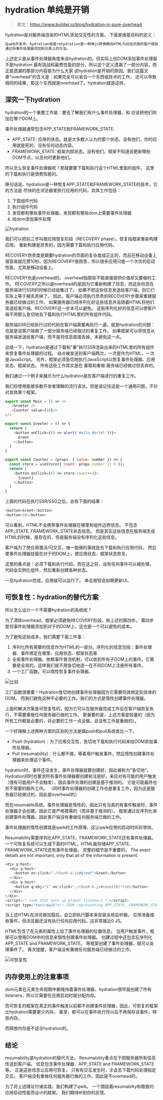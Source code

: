 # hydration 单纯是开销

> 原文：https://www.builder.io/blog/hydration-is-pure-overhead

hydration是对服务端渲染的HTML添加交互性的方案。
下面是维基百科的定义：

```javascript
在web开发中，hydration或者rehydration是一种用js转换静态HTML为动态页面的客户端技术，
通过将事件处理器添加到元素上的方法。
```
上述定义是从事件处理器角度来谈hydration的。但实际上给DOM添加事件处理器不是hydration
最有挑战和最费性能的部分，所以这个定义遗漏了一部分内容，而正是遗漏的那部分内容是为什么大家
说hydration是开销的原因。我们这篇文章"overhead"的含义是：如果完全可以省去一个东西或技术的工作，
还可以导致相同的结果，那这个东西就是overhead了。hydration就是这样。

## 深究一下hydration
hydration的一个重要工作是：要去了解我们有什么事件处理器，和 应该把他们附加在哪个DOM上。

事件处理器通常包含APP_STATE和FRAMEWORK_STATE:
* APP_STATE: 应用的状态。就是大多数人认为的那个状态。没有他们，你的应用就是死的，没有任何动态内容。
* FRAMEWORK_STATE: 框架内部状态。没有他们，框架不知道该更新哪些DOM节点，以及何时更新他们。

所以怎么恢复事件处理器呢？那就要要下载和执行这个HTML里面的组件。
这里的下载和执行是很费性能的。

换句话说，hydration是一种恢复APP_STATE和FRAMEWORK_STATE的技术，它的方法是
尽快的在浏览器里执行应用的代码，具体工作包括：
1. 下载组件代码
2. 执行组件代码
3. 发现都有哪些事件处理器，发现都有哪些dom上需要事件处理器
4. 给dom添加事件处理

![hydration](./img.png)

我们可以把前三步叫做应用恢复阶段（RECOVERY phase）。恢复指框架重新构建应用。
重新构建是昂贵的，因为需要下载和执行应用代码。

RECOVERY昂贵度是跟要hydration的页面的复杂度成正比的，而且在移动设备上
很容易就花费10秒。因为RECOVERY很昂贵，所以很多应用只能一个次优的启动性能，尤其是移动设备上。

RECOVERY也是overhead的。
overhead指那些不能直接提供价值却又要做的工作。
RECOVERY之所以是overhead的是因为它重新构建了信息，而这些信息在服务端进行SSR的时候已经收集过了。
如果不把这些信息发送给客户端，则它们实际上等于被丢弃掉了。
因此，客户端必须执行昂贵的RECOVERY步骤来重建服务器已经做过的工作。
如果服务器已经序列化好这些信息并且随着HTML将他们发送给客户端，RECOVERY这一步本可以避免。
这些序列化好的信息可以使客户端不用那么急切地去下载和执行HTML里的所有组件代码。


服务端SSR已经执行过的代码在客户端需要再执行一遍，就是hydration的问题：
也就是说客户端做了一部分服务端已经做过的重复工作。
如果框架可以将信息从服务端发送给客户端，而不是将信息直接丢掉，本避免这一点。

总结一下，hydration是通过下载和"重"执行SSR渲染出来的HTML里的所有组件来恢复事件处理器的过程。
站点被发送到客户端两次，一次是作为HTML，一次是JavaScript。
另外，框架必须急切地执行JavaScript以恢复事件处理器、应用状态、框架状态。
所有这些工作其实是在 重取和重做 服务端已经做过但丢弃的。

我们通过一个例子来展示为什么hydration是在客户端进行的重复工作。

我们将使用能被多数开发者理解的流行语法，但是请记住这是一个通用问题，不针对具体某个框架。

```javascript
export const Main = () => <>
   <Greeter />
   <Counter value={10}/>
</>

export const Greeter = () => {
  return (
    <button onClick={() => alert('Hello World!'))}>
      Greet
    </button>
  )
}

export const Counter = (props: { value: number }) => {
  const store = useStore({ count: props.number || 0 });
  return (
    <button onClick={() => store.count++)}>
      {count}
    </button>
  )
}


```

上面的代码在执行SSR/SSG之后，会有下面的结果：

```javascript
<button>Greet</button>
<button>10</button>

```

可以看到，HTML不会携带事件处理器在哪里和组件边界信息。
不包含APP_STATE, FRAMEWORK_STATE状态信息。
但是其实这些信息在服务端生成HTML的时候，是存在的，但是服务端没有序列化这些信息。

客户端为了使应用激活/可交互，唯一能做的事就是去下载和执行应用代码，
然后使事件处理器挂载在对于的DOM上，使应用状态、框架状态恢复。

这里的重点是：必须下载和执行代码，而在这之前，没有任何事件可以被处理。
代码会实例化组件，然后重新创建各种状态。

一旦hydration完成，应用就可以运行了。
单击按钮会如期更新UI。

## 可恢复性：hydration的替代方案

所以怎么设计一个不需要hydration的系统呢？

为了清除overhead，框架必须避免RECOVERY阶段，和上述的第四步。
第四步是将事件处理器添加到对于的DOM上，这也是一个可以避免的成本。

为了避免这些成本，我们需要下面三件事：
1. 序列化所有需要的信息作为HTML的一部分。序列化的信息包括：事件处理器、事件绑定在哪里、应用状态、框架状态等
2. 全局事件处理器。依赖事件冒泡机制，可以收到所有子DOM上的事件。它需要是全局的，这样我们就不用急切地逐一在不同DOM上注册所有事件。
3. 一个工厂函数。可以惰性恢复事件处理器。

![比较](./img2.png)

工厂函数很重要！Hydration急切地创建事件处理器因为它需要将其绑定到具体的DOM。
而我们避免这种不必要的工作。我们的方式是惰性创建事件处理器。

上面的解决方案是可恢复性的，因为它可以在服务器完成工作后在客户端恢复执行，不需要重做任何服务器已做的工作。
更重要的是，上述方案是轻量的（因为所有工作都是必要的，非必要的工作一点没做，且没有工作是重做的）。

一个好理解上述两种方案的区别的方法是跟push和pull系统类比一下。

* Push (hydration)：为了应用交互性，急切地下载和执行代码来给DOM添加事件处理器。
* Pull (resumability)：什么都不做，等着用户触发事件，然后惰性创建事件处理器来处理这个事件。

hydration时，事件还没发生，事件处理器就要创建好，因此被称为"急切地"。
Hydration同时也要求所有事件处理器都创建和注册好，来应对有可能的用户触发（很有可能用户不会触发），因此事件处理的创建是基于推测的。
它是可能最终也并不需要的额外工作。
（同时事件处理器的创建工作也是重复工作，因为这是服务器已经做过的，因此是overhead的）

而在resumable系统，事件处理器是惰性的，因此只有当真的有事件触发时，事件处理器才会创建，因此它是严格按需的（而非基于推测的）。
框架通过反序列化来创建事件处理器，因此客户端没有重做任何服务端已做的工作。

事件处理器的惰性创建就是qwik的工作原理，这让qwik应用的启动时间非常快。

Resumability需要序列化APP_STATE、FRAMEWORK_STATE还有事件处理器。
一个可恢复系统可以生成下面的HTML，HTML能存储APP_STATE、FRAMEWORK_STATE还有事件处理器。
完整的细节是不重要的，
The exact details are not important, only that all of the information is present.

```javascript
<div q:host>
  <div q:host>
    <button on:click="./chunk-a.js#greet">Greet</button>
  </div>
  <div q:host>
    <button q:obj="1" on:click="./chunk-b.js#count[0]">10</button>
  </div>
</div>
<script>/* code that sets up global listeners */</script>
<script type="text/qwik">/* JSON representing APP_STATE, FRAMEWORK_STATE */</script>

```
当上述HTML在浏览器加载后，会立即执行脚本来安装全局监听器。
应用准备接收事件，但浏览器还没有执行任何应用代码。这非常接近0 JS。

HTML包含了在元素的属性上加了事件处理器的位置信息。
当用户触发事件，框架可以使用DOM中的信息来惰性创建事件处理器。
创建过程中还包含反序列化APP_STATE and FRAMEWORK_STATE。
等框架创建了事件处理器，就可以处理事件了。
再次提醒，客户端没有重做任何服务端已经做过的工作。

![可恢复性](./img3.png)

## 内存使用上的注意事项
dom元素在元素生命周期中都维持着事件处理器，hydration很早就创建了所有listeners，所以它需要在应用启动时就分配内存。

而可恢复的框架在真正的事件触发以前都不创建事件处理器，因此，可恢复的框架比hydration需要更少内存。
甚至，都可以在事件执行完以后不再保存该事件，释放内存。

而释放内存是不适合hydration的。

## 结论

resumability是hydration的替代方法。
Resumability重点在于把服务器所有信息传送到客户端。
信息包含事件处理器、APP_STATE and FRAMEWORK_STATE等。
正是这些信息让应用可恢复。
只有有交互发生时，才会去下载代码处理指定交互。
客户端没有重做任何服务器已做的工作，因此是不overhead的。

为了将上述理论付诸实践，我们构建了qwik。
一个围绕着resumabilty和极致的应用启动性能而设计的框架。
我们期待听到你的反馈。
